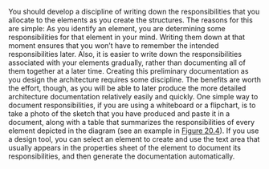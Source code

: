 You should develop a discipline of writing down the responsibilities that you allocate to the elements as you create the structures. The reasons for this are simple: As you identify an element, you are determining some responsibilities for that element in your mind. Writing them down at that moment ensures that you won’t have to remember the intended responsibilities later. Also, it is easier to write down the responsibilities associated with your elements gradually, rather than documenting all of them together at a later time. Creating this preliminary documentation as you design the architecture requires some discipline. The benefits are worth the effort, though, as you will be able to later produce the more detailed architecture documentation relatively easily and quickly. One simple way to document responsibilities, if you are using a whiteboard or a flipchart, is to take a photo of the sketch that you have produced and paste it in a document, along with a table that summarizes the responsibilities of every element depicted in the diagram (see an example in [Figure 20.4](ch20.xhtml#ch20fig04)). If you use a design tool, you can select an element to create and use the text area that usually appears in the properties sheet of the element to document its responsibilities, and then generate the documentation automatically.